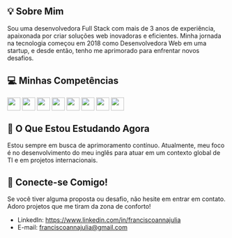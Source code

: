 ## 💡 Sobre Mim

Sou uma desenvolvedora Full Stack com mais de 3 anos de experiência, apaixonada por criar soluções web inovadoras e eficientes. Minha jornada na tecnologia começou em 2018 como Desenvolvedora Web em uma startup, e desde então, tenho me aprimorado para enfrentar novos desafios.

## 💻 Minhas Competências
<div style="display: inline_block">
  <img align="center" height="30" src="https://img.shields.io/badge/React-20232A?style=for-the-badge&logo=react&logoColor=61DAFB">
  <img align="center" height="30" src="https://img.shields.io/badge/Sass-CC6699?style=for-the-badge&logo=sass&logoColor=white">
  <img align="center" height="30" src="https://img.shields.io/badge/Apollo%20GraphQL-311C87?&style=for-the-badge&logo=Apollo%20GraphQL&logoColor=white">
  <img align="center" height="30" src="https://img.shields.io/badge/GraphQl-E10098?style=for-the-badge&logo=graphql&logoColor=white">
  <img align="center" height="30" src="https://img.shields.io/badge/PLSQL-F80000?style=for-the-badge&logo=oracle&logoColor=black">
  <img align="center" height="30" src="https://img.shields.io/badge/github%20copilot-000000?style=for-the-badge&logo=githubcopilot&logoColor=white">
  <img align="center" height="30" src=" 	https://img.shields.io/badge/VSCode-0078D4?style=for-the-badge&logo=visual%20studio%20code&logoColor=white">
  <img align="center" height="30" src="https://img.shields.io/badge/Eclipse-2C2255?style=for-the-badge&logo=eclipse&logoColor=white">
</div>

## 🌱 O Que Estou Estudando Agora

Estou sempre em busca de aprimoramento contínuo. Atualmente, meu foco é no desenvolvimento do meu inglês para atuar em um contexto global de TI e em projetos internacionais.

## 📧 Conecte-se Comigo!

Se você tiver alguma proposta ou desafio, não hesite em entrar em contato. Adoro projetos que me tiram da zona de conforto!
* LinkedIn: https://www.linkedin.com/in/franciscoannajulia
* E-mail: franciscoannajulia@gmail.com
